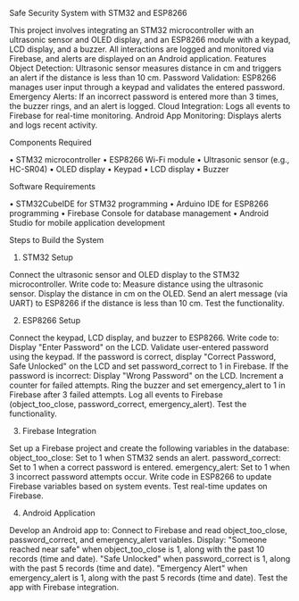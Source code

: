 Safe Security System with STM32 and ESP8266

This project involves integrating an STM32 microcontroller with an ultrasonic sensor and OLED display, and an ESP8266 module with a keypad, LCD display, and a buzzer. All interactions are logged and monitored via Firebase, and alerts are displayed on an Android application.
Features
Object Detection:
Ultrasonic sensor measures distance in cm and triggers an alert if the distance is less than 10 cm.
Password Validation: ESP8266 manages user input through a keypad and validates the entered password.
Emergency Alerts: 
If an incorrect password is entered more than 3 times, the buzzer rings, and an alert is logged.
Cloud Integration:
Logs all events to Firebase for real-time monitoring.
Android App Monitoring:
Displays alerts and logs recent activity.

Components Required

•	STM32 microcontroller
•	ESP8266 Wi-Fi module
•	Ultrasonic sensor (e.g., HC-SR04)
•	OLED display
•	Keypad
•	LCD display
•	Buzzer

Software Requirements

•	STM32CubeIDE for STM32 programming
•	Arduino IDE for ESP8266 programming
•	Firebase Console for database management
•	Android Studio for mobile application development

Steps to Build the System

1.	STM32 Setup
   
Connect the ultrasonic sensor and OLED display to the STM32 microcontroller.
Write code to:
Measure distance using the ultrasonic sensor.
Display the distance in cm on the OLED.
Send an alert message (via UART) to ESP8266 if the distance is less than 10 cm.
Test the functionality.

2.	ESP8266 Setup
   
Connect the keypad, LCD display, and buzzer to ESP8266.
Write code to:
Display "Enter Password" on the LCD.
Validate user-entered password using the keypad.
If the password is correct, display "Correct Password, Safe Unlocked" on the LCD and set password_correct to 1 in Firebase.
If the password is incorrect:
Display "Wrong Password" on the LCD.
Increment a counter for failed attempts.
Ring the buzzer and set emergency_alert to 1 in Firebase after 3 failed attempts.
Log all events to Firebase (object_too_close, password_correct, emergency_alert).
Test the functionality.

3.	Firebase Integration
   
Set up a Firebase project and create the following variables in the database:
object_too_close: Set to 1 when STM32 sends an alert.
password_correct: Set to 1 when a correct password is entered.
emergency_alert: Set to 1 when 3 incorrect password attempts occur.
Write code in ESP8266 to update Firebase variables based on system events.
Test real-time updates on Firebase.

4.	Android Application
   
Develop an Android app to:
Connect to Firebase and read object_too_close, password_correct, and emergency_alert variables.
Display:
"Someone reached near safe" when object_too_close is 1, along with the past 10 records (time and date).
"Safe Unlocked" when password_correct is 1, along with the past 5 records (time and date).
"Emergency Alert" when emergency_alert is 1, along with the past 5 records (time and date).
Test the app with Firebase integration.

